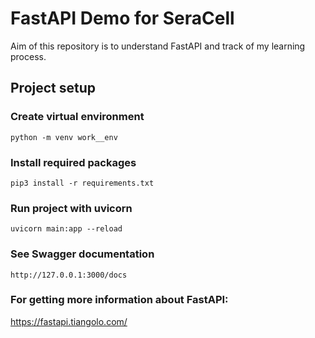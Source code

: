 # FastAPI Demo for SeraCell
Aim of this repository is to understand FastAPI and track of my learning process.

## Project setup

### Create virtual environment
```
python -m venv work__env 
```

### Install required packages
```
pip3 install -r requirements.txt
```

### Run project with uvicorn
```
uvicorn main:app --reload
```

### See Swagger documentation
```
http://127.0.0.1:3000/docs
```

### For getting more information about FastAPI:
https://fastapi.tiangolo.com/

